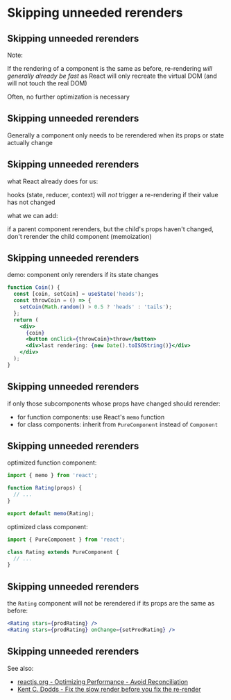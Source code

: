 # Skipping unneeded rerenders

## Skipping unneeded rerenders

Note:

If the rendering of a component is the same as before, re-rendering _will generally already be fast_ as React will only recreate the virtual DOM (and will not touch the real DOM)

Often, no further optimization is necessary

## Skipping unneeded rerenders

Generally a component only needs to be rerendered when its props or state actually change

## Skipping unneeded rerenders

what React already does for us:

hooks (state, reducer, context) will _not_ trigger a re-rendering if their value has not changed

what we can add:

if a parent component rerenders, but the child's props haven't changed, don't rerender the child component (memoization)

## Skipping unneeded rerenders

demo: component only rerenders if its state changes

```jsx
function Coin() {
  const [coin, setCoin] = useState('heads');
  const throwCoin = () => {
    setCoin(Math.random() > 0.5 ? 'heads' : 'tails');
  };
  return (
    <div>
      {coin}
      <button onClick={throwCoin}>throw</button>
      <div>last rendering: {new Date().toISOString()}</div>
    </div>
  );
}
```

## Skipping unneeded rerenders

if only those subcomponents whose props have changed should rerender:

- for function components: use React's `memo` function
- for class components: inherit from `PureComponent` instead of `Component`

## Skipping unneeded rerenders

optimized function component:

```jsx
import { memo } from 'react';

function Rating(props) {
  // ...
}

export default memo(Rating);
```

optimized class component:

```jsx
import { PureComponent } from 'react';

class Rating extends PureComponent {
  // ...
}
```

## Skipping unneeded rerenders

the `Rating` component will not be rerendered if its props are the same as before:

```jsx
<Rating stars={prodRating} />
<Rating stars={prodRating} onChange={setProdRating} />
```

## Skipping unneeded rerenders

See also:

- [reactjs.org - Optimizing Performance - Avoid Reconciliation](https://reactjs.org/docs/optimizing-performance.html#avoid-reconciliation)
- [Kent C. Dodds - Fix the slow render before you fix the re-render](https://kentcdodds.com/blog/fix-the-slow-render-before-you-fix-the-re-render)
